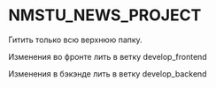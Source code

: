 # NMSTU_NEWS_PROJECT

Гитить только всю верхнюю папку. 

Изменения во фронте лить в ветку develop_frontend

Изменения в бэкэнде лить в ветку develop_backend

